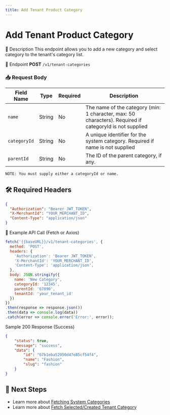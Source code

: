 ```yaml
---
title: Add Tenant Product Category
---
```


# Add Tenant Product Category

📌 Description
This endpoint allows you to add a new category and select category to the tenant's category list.

🔗 Endpoint
**POST** `/v1/tenant-categories`

### 📥 Request Body

| Field Name  | Type   | Required | Description                                       |
|-------------|--------|----------|---------------------------------------------------|
| `name`      | String | No      | The name of the category (min: 1 character, max: 50 characters). Required if categoryId is not supplied |
| `categoryId`| String | No       | A unique identifier for the system category. Required if name is not supplied |
| `parentId`  | String | No       | The ID of the parent category, if any.            |

`NOTE: You must supply either a categoryId or name.`

## 🛠️ Required Headers
```json
{
  "Authorization": "Bearer JWT_TOKEN",
  "X-MerchantId": "YOUR_MERCHANT_ID",
  "Content-Type": "application/json"
}
```

📡 Example API Call (Fetch or Axios)

```js
fetch('{{baseURL}}/v1/tenant-categories', {
  method: 'POST',
  headers: {
    'Authorization': 'Bearer JWT_TOKEN',
    'X-MerchantId': 'YOUR_MERCHANT_ID',
    'Content-Type': 'application/json',
  },
  body: JSON.stringify({
    name: 'New Category',
    categoryId: '12345',
    parentId: '67890',
    tenantId: 'your_tenant_id'
  })
})
.then(response => response.json())
.then(data => console.log(data))
.catch(error => console.error('Error:', error));
```
Sample 200 Response (Success)
```json
{
    "status": true,
    "message": "success",
    "data": {
        "id": "67b1eba52950d47e85cf54f4",
        "name": "Fashion",
        "slug": "fashion"
    }
}
```

## 🔗 Next Steps
- Learn more about [Fetching System Categories](./fetch-categories.md)
- Learn more about [Fetch Selected/Created Tenant Category](./fetch-selected-categories.md)

